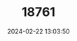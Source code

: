 ---
title: "18761"
category: "Pteropus subniger"
draft: false
date: 2024-02-22 13:03:50
languages:
  English: ["Dark Flying Fox", "Lesser Mascarene Flying-fox"]
  Spanish; Castilian: ["Zorro Volador Oscuro De Mauricio"]
---